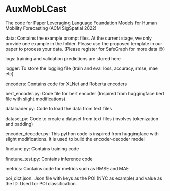 # AuxMobLCast

The code for Paper Leveraging Language Foundation Models for Human Mobility Forecasting (ACM SigSpatial 2022)


data: Contains the example prompt files. At the current stage, we only provide one example in the folder. Please use the proposed template in our paper to process your data. (Please register for SafeGraph for more data :blush:)

logs: training and validation predictions are stored here

logger: To store the logging file (train and eval loss, accuracy, rmse, mae etc)

encoders: Contains code for XLNet and Roberta encoders

bert_encoder.py: Code file for bert encoder (Inspired from huggingface bert file with slight modifications)

dataloader.py: Code to load the data from text files

dataset.py: Code to create a dataset from text files (involves tokenization and padding)

encoder_decoder.py: This python code is inspired from huggingface with slight modifications. It is used to build the encoder-decoder model

finetune.py: Contains training code

finetune_test.py: Contains inference code

metrics: Contains code for metrics such as RMSE and MAE

poi_dict.json: Json file with keys as the POI (NYC as example) and value as the ID. Used for POI classification.
